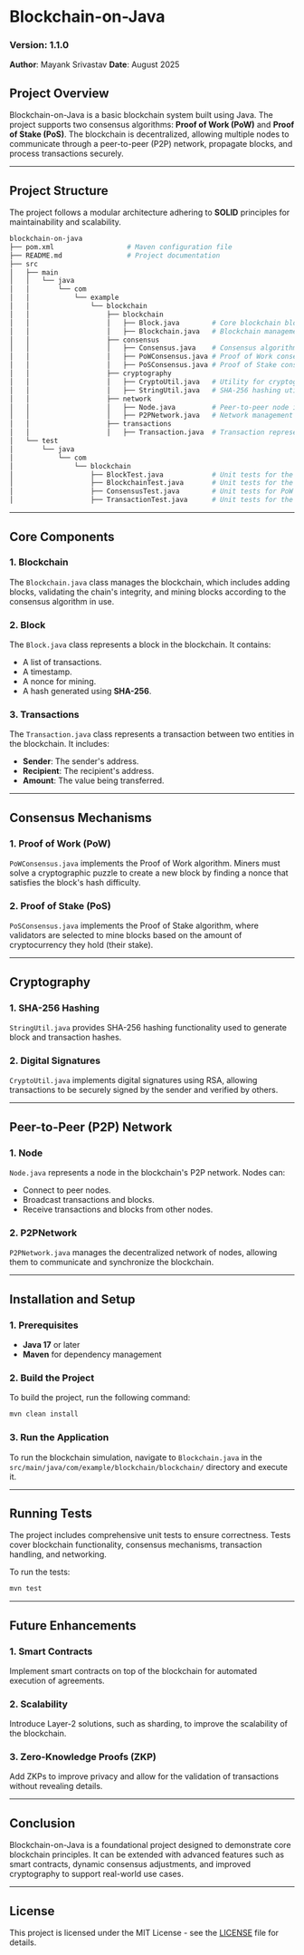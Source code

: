 # Blockchain-on-Java

### Version: 1.1.0  
**Author**: Mayank Srivastav 
**Date**: August 2025 

## Project Overview

Blockchain-on-Java is a basic blockchain system built using Java. The project supports two consensus algorithms: **Proof of Work (PoW)** and **Proof of Stake (PoS)**. The blockchain is decentralized, allowing multiple nodes to communicate through a peer-to-peer (P2P) network, propagate blocks, and process transactions securely.

---

## Project Structure

The project follows a modular architecture adhering to **SOLID** principles for maintainability and scalability.

```bash
blockchain-on-java
├── pom.xml                  # Maven configuration file
├── README.md                # Project documentation
├── src
│   ├── main
│   │   └── java
│   │       └── com
│   │           └── example
│   │               └── blockchain
│   │                   ├── blockchain
│   │                   │   ├── Block.java        # Core blockchain block class
│   │                   │   ├── Blockchain.java   # Blockchain management class
│   │                   ├── consensus
│   │                   │   ├── Consensus.java    # Consensus algorithm interface
│   │                   │   ├── PoWConsensus.java # Proof of Work consensus implementation
│   │                   │   ├── PoSConsensus.java # Proof of Stake consensus implementation
│   │                   ├── cryptography
│   │                   │   ├── CryptoUtil.java   # Utility for cryptographic functions (signing, hashing)
│   │                   │   ├── StringUtil.java   # SHA-256 hashing utility
│   │                   ├── network
│   │                   │   ├── Node.java         # Peer-to-peer node implementation
│   │                   │   ├── P2PNetwork.java   # Network management for nodes
│   │                   ├── transactions
│   │                   │   ├── Transaction.java  # Transaction representation
│   └── test
│       └── java
│           └── com
│               └── blockchain
│                   ├── BlockTest.java            # Unit tests for the Block class
│                   ├── BlockchainTest.java       # Unit tests for the Blockchain class
│                   ├── ConsensusTest.java        # Unit tests for PoW and PoS consensus mechanisms
│                   ├── TransactionTest.java      # Unit tests for the Transaction class
```

---

## Core Components

### 1. **Blockchain**
The `Blockchain.java` class manages the blockchain, which includes adding blocks, validating the chain's integrity, and mining blocks according to the consensus algorithm in use.

### 2. **Block**
The `Block.java` class represents a block in the blockchain. It contains:
- A list of transactions.
- A timestamp.
- A nonce for mining.
- A hash generated using **SHA-256**.

### 3. **Transactions**
The `Transaction.java` class represents a transaction between two entities in the blockchain. It includes:
- **Sender**: The sender's address.
- **Recipient**: The recipient's address.
- **Amount**: The value being transferred.

---

## Consensus Mechanisms

### 1. **Proof of Work (PoW)**
`PoWConsensus.java` implements the Proof of Work algorithm. Miners must solve a cryptographic puzzle to create a new block by finding a nonce that satisfies the block's hash difficulty.

### 2. **Proof of Stake (PoS)**
`PoSConsensus.java` implements the Proof of Stake algorithm, where validators are selected to mine blocks based on the amount of cryptocurrency they hold (their stake).

---

## Cryptography

### 1. **SHA-256 Hashing**
`StringUtil.java` provides SHA-256 hashing functionality used to generate block and transaction hashes.

### 2. **Digital Signatures**
`CryptoUtil.java` implements digital signatures using RSA, allowing transactions to be securely signed by the sender and verified by others.

---

## Peer-to-Peer (P2P) Network

### 1. **Node**
`Node.java` represents a node in the blockchain's P2P network. Nodes can:
- Connect to peer nodes.
- Broadcast transactions and blocks.
- Receive transactions and blocks from other nodes.

### 2. **P2PNetwork**
`P2PNetwork.java` manages the decentralized network of nodes, allowing them to communicate and synchronize the blockchain.

---

## Installation and Setup

### 1. **Prerequisites**
- **Java 17** or later
- **Maven** for dependency management

### 2. **Build the Project**
To build the project, run the following command:
```bash
mvn clean install
```

### 3. **Run the Application**
To run the blockchain simulation, navigate to `Blockchain.java` in the `src/main/java/com/example/blockchain/blockchain/` directory and execute it.

---

## Running Tests

The project includes comprehensive unit tests to ensure correctness. Tests cover blockchain functionality, consensus mechanisms, transaction handling, and networking.

To run the tests:
```bash
mvn test
```

---

## Future Enhancements

### 1. **Smart Contracts**
Implement smart contracts on top of the blockchain for automated execution of agreements.

### 2. **Scalability**
Introduce Layer-2 solutions, such as sharding, to improve the scalability of the blockchain.

### 3. **Zero-Knowledge Proofs (ZKP)**
Add ZKPs to improve privacy and allow for the validation of transactions without revealing details.

---

## Conclusion

Blockchain-on-Java is a foundational project designed to demonstrate core blockchain principles. It can be extended with advanced features such as smart contracts, dynamic consensus adjustments, and improved cryptography to support real-world use cases.

---

## License

This project is licensed under the MIT License - see the [LICENSE](LICENSE) file for details.


